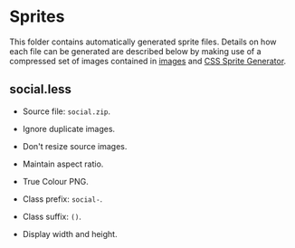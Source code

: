 # Sprites

This folder contains automatically generated sprite files. Details on how each file can be generated are described below by making use of a compressed set of images contained in [images][images] and [CSS Sprite Generator][spritegen].

## social.less

- Source file: `social.zip`.
- Ignore duplicate images.
- Don't resize source images.
- Maintain aspect ratio.
- True Colour PNG.
- Class prefix: `social-`.
- Class suffix: `()`.
- Display width and height.

  [images]: https://github.com/aeurielesn/loleventvods/tree/master/images
  [spritegen]: http://spritegen.website-performance.org
  [social]: https://github.com/aeurielesn/loleventvods/raw/master/images/social.zip
